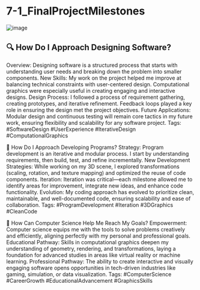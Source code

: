 # 7-1_FinalProjectMilestones
![image](https://github.com/user-attachments/assets/fbec07b2-506b-4e86-8773-0b70b5841ccc)

## 🔍 How Do I Approach Designing Software?
Overview: Designing software is a structured process that starts with understanding user needs and breaking down the problem into smaller components.
New Skills: My work on the project helped me improve at balancing technical constraints with user-centered design. Computational graphics were especially useful in creating engaging and interactive designs.
Design Process: I followed a process of requirement gathering, creating prototypes, and iterative refinement. Feedback loops played a key role in ensuring the design met the project objectives.
Future Applications: Modular design and continuous testing will remain core tactics in my future work, ensuring flexibility and scalability for any software project.
Tags: #SoftwareDesign #UserExperience #IterativeDesign #ComputationalGraphics

🔧 How Do I Approach Developing Programs?
Strategy: Program development is an iterative and modular process. I start by understanding requirements, then build, test, and refine incrementally.
New Development Strategies: While working on my 3D scene, I explored transformations (scaling, rotation, and texture mapping) and optimized the reuse of code components.
Iteration: Iteration was critical—each milestone allowed me to identify areas for improvement, integrate new ideas, and enhance code functionality.
Evolution: My coding approach has evolved to prioritize clean, maintainable, and well-documented code, ensuring scalability and ease of collaboration.
Tags: #ProgramDevelopment #Iteration #3DGraphics #CleanCode

🚀 How Can Computer Science Help Me Reach My Goals?
Empowerment: Computer science equips me with the tools to solve problems creatively and efficiently, aligning perfectly with my personal and professional goals.
Educational Pathway: Skills in computational graphics deepen my understanding of geometry, rendering, and transformations, laying a foundation for advanced studies in areas like virtual reality or machine learning.
Professional Pathway: The ability to create interactive and visually engaging software opens opportunities in tech-driven industries like gaming, simulation, or data visualization.
Tags: #ComputerScience #CareerGrowth #EducationalAdvancement #GraphicsSkills
